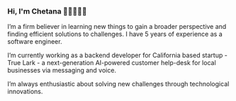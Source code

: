 ### Hi, I'm Chetana 👋🏼👩🏻‍💻


I’m a firm believer in learning new things to gain a broader perspective and finding efficient solutions to challenges. I have 5 years of experience as a software engineer.

I’m currently working as a backend developer for California based startup - True Lark - a next-generation AI-powered customer help-desk for local businesses via messaging and voice.

I’m always enthusiastic about solving new challenges through technological innovations.

<!--
**javali93/javali93** is a ✨ _special_ ✨ repository because its `README.md` (this file) appears on your GitHub profile.

Here are some ideas to get you started:

- 🔭 I’m currently working on ...
- 🌱 I’m currently learning ...
- 👯 I’m looking to collaborate on ...
- 🤔 I’m looking for help with ...
- 💬 Ask me about ...
- 📫 How to reach me: ...
- 😄 Pronouns: ...
- ⚡ Fun fact: ...
-->
